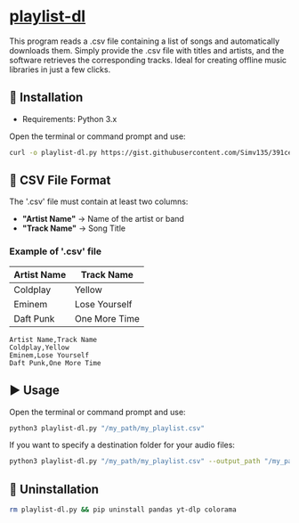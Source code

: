 # [playlist-dl](https://gist.github.com/Simv135/391ce0c1bed736d6b7c56853b05bf3b3)
This program reads a .csv file containing a list of songs and automatically downloads them. Simply provide the .csv file with titles and artists, and the software retrieves the corresponding tracks. Ideal for creating offline music libraries in just a few clicks.

## 📌 Installation
- Requirements: Python 3.x

Open the terminal or command prompt and use:
```bash
curl -o playlist-dl.py https://gist.githubusercontent.com/Simv135/391ce0c1bed736d6b7c56853b05bf3b3/raw/4713cdd4b7de9c738b2d0f7c669f7ce5ee477a79/playlist-dl.py
```

## 📄 CSV File Format
The '.csv' file must contain at least two columns:
- **"Artist Name"** → Name of the artist or band
- **"Track Name"** → Song Title

### Example of '.csv' file

| Artist Name  | Track Name |
| ------------- | ------------- |
| Coldplay  | Yellow  |
| Eminem  | Lose Yourself  |
| Daft Punk  | One More Time  |

```csv
Artist Name,Track Name
Coldplay,Yellow
Eminem,Lose Yourself
Daft Punk,One More Time
```

## ▶️ Usage
Open the terminal or command prompt and use:
```bash
python3 playlist-dl.py "/my_path/my_playlist.csv"
```

If you want to specify a destination folder for your audio files:
```bash
python3 playlist-dl.py "/my_path/my_playlist.csv" --output_path "/my_path/Music"
```

## 🚨 Uninstallation
```bash
rm playlist-dl.py && pip uninstall pandas yt-dlp colorama
```

